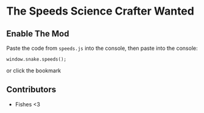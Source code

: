 # The Speeds Science Crafter Wanted

## Enable The Mod
Paste the code from `speeds.js` into the console, then
paste into the console:
```
window.snake.speeds();
```
or click the bookmark

## Contributors
* Fishes <3
